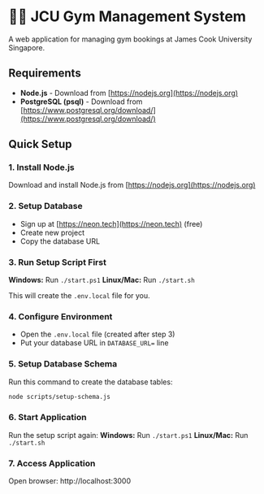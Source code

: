 # 🏋️‍♂️ JCU Gym Management System

A web application for managing gym bookings at James Cook University Singapore.

## Requirements
- **Node.js** - Download from [https://nodejs.org](https://nodejs.org)
- **PostgreSQL (psql)** - Download from [https://www.postgresql.org/download/](https://www.postgresql.org/download/)

## Quick Setup

### 1. Install Node.js
Download and install Node.js from [https://nodejs.org](https://nodejs.org)

### 2. Setup Database
- Sign up at [https://neon.tech](https://neon.tech) (free)
- Create new project
- Copy the database URL

### 3. Run Setup Script First
**Windows:** Run `./start.ps1`
**Linux/Mac:** Run `./start.sh`

This will create the `.env.local` file for you.

### 4. Configure Environment
- Open the `.env.local` file (created after step 3)
- Put your database URL in `DATABASE_URL=` line

### 5. Setup Database Schema
Run this command to create the database tables:
```bash
node scripts/setup-schema.js
```

### 6. Start Application
Run the setup script again:
**Windows:** Run `./start.ps1`
**Linux/Mac:** Run `./start.sh`

### 7. Access Application
Open browser: http://localhost:3000
